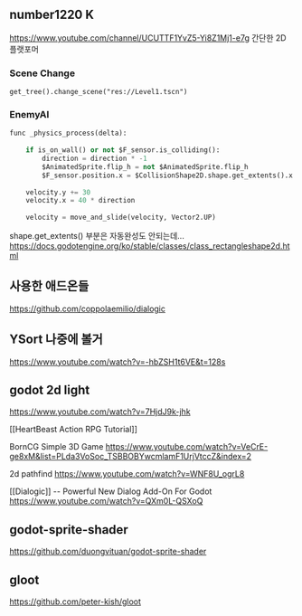 
## number1220 K
https://www.youtube.com/channel/UCUTTF1YvZ5-Yi8Z1Mj1-e7g
간단한 2D 플랫포머

### Scene Change
```
get_tree().change_scene("res://Level1.tscn")
```

### EnemyAI
```python
func _physics_process(delta):
	
	if is_on_wall() or not $F_sensor.is_colliding():
		direction = direction * -1
		$AnimatedSprite.flip_h = not $AnimatedSprite.flip_h
		$F_sensor.position.x = $CollisionShape2D.shape.get_extents().x * direction
		
	velocity.y += 30
	velocity.x = 40 * direction
	
	velocity = move_and_slide(velocity, Vector2.UP)

```
shape.get_extents() 부분은 자동완성도 안되는데...
https://docs.godotengine.org/ko/stable/classes/class_rectangleshape2d.html


## 사용한 애드온들
https://github.com/coppolaemilio/dialogic





## YSort 나중에 볼거
https://www.youtube.com/watch?v=-hbZSH1t6VE&t=128s

## godot 2d light
https://www.youtube.com/watch?v=7HjdJ9k-jhk

[[HeartBeast Action RPG Tutorial]]


BornCG Simple 3D Game
https://www.youtube.com/watch?v=VeCrE-ge8xM&list=PLda3VoSoc_TSBBOBYwcmlamF1UrjVtccZ&index=2


2d pathfind
https://www.youtube.com/watch?v=WNF8U_ogrL8

[[Dialogic]] -- Powerful New Dialog Add-On For Godot
https://www.youtube.com/watch?v=QXm0L-QSXoQ


## godot-sprite-shader
https://github.com/duongvituan/godot-sprite-shader

## gloot
https://github.com/peter-kish/gloot